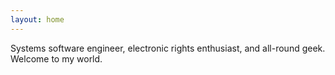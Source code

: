 ```yaml
---
layout: home
---
```


Systems software engineer, electronic rights enthusiast, and all-round geek. Welcome to my world.